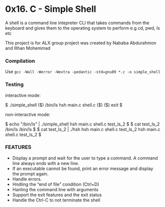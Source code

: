 <h1>0x16. C - Simple Shell</h1>
<p>A shell is a command line intepreter CLI that takes commands from the keyboard and gives them to the operating system to perform e.g cd, pwd, ls etc</p>
<p>This project is for ALX group project was created by Nababa Abdurahmon and Illhan Mohemmad</p>


<h3>Compilation</h3>

Use `gcc -Wall -Werror -Wextra -pedantic -std=gnu89 *.c -o simple_shell`

<h3>Testing</h3>
<p>interactive mode:</p>
$ ./simple_shell
($) /bin/ls
hsh main.c shell.c
($)
($) exit
$

<p>non-interactive mode:</p>
$ echo "/bin/ls" | ./simple_shell
hsh main.c shell.c test_ls_2
$
$ cat test_ls_2
/bin/ls
/bin/ls
$
$ cat test_ls_2 | ./hsh
hsh main.c shell.c test_ls_2
hsh main.c shell.c test_ls_2
$

<h3>FEATURES</h3>
<ul>
    <li>Display a prompt and wait for the user to type a command. A command line always ends with a new line.</li>
    <li>If an executable cannot be found, print an error message and display the prompt again.</li>
    <li>Handle errors.</li>
    <li>Hndling the “end of file” condition (Ctrl+D)</li>
    <li>Hanling the command line with arguments</li>
    <li>Support the exit features and the exit status</li>
    <li>Handle the Ctrl-C to not terminate the shell</li>
</ul>
